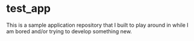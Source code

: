 # test_app

This is a sample application repository that I built to play around in while I am bored and/or trying to develop something new. 
